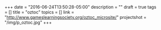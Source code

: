 +++
date = "2016-06-24T13:50:28-05:00"
description = ""
draft = true
tags = []
title = "oztoc"
topics = []
link = "http://www.gameslearningsociety.org/oztoc_microsite/"
projectshot = "/img/p_oztoc.jpg"
+++
